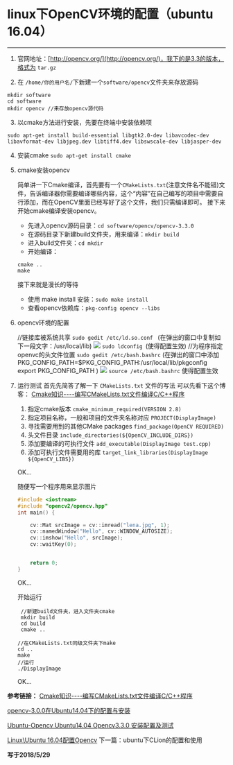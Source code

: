 # linux下OpenCV环境的配置（ubuntu 16.04）
---


1. 官网地址：[http://opencv.org/](http://opencv.org/)，我下的是3.3的版本，格式为 `tar.gz`

2. 在 `/home/你的用户名/`下新建一个`software/opencv`文件夹来存放源码
``` 
mkdir software
cd software
mkdir opencv //来存放opencv源代码
```
3. 以cmake方法进行安装，先要在终端中安装依赖项
```
sudo apt-get install build-essential libgtk2.0-dev libavcodec-dev libavformat-dev libjpeg.dev libtiff4.dev libswscale-dev libjasper-dev
```
4. 安装cmake
`sudo apt-get install cmake`

5. cmake安装opencv

	简单讲一下Cmake编译，首先要有一个`CMakeLists.txt`(注意文件名不能错)文件，告诉编译器你需要编译哪些内容，这个“内容”在自己编写的项目中需要自行添加，而在OpenCV里面已经写好了这个文件，我们只需编译即可。
	接下来开始cmake编译安装opencv。
	- 先进入opencv源码目录：`cd software/opencv/opencv-3.3.0`
	- 在源码目录下新建build文件夹，用来编译：`mkdir build`
	- 进入build文件夹：`cd mkdir `
	- 开始编译：
	```
	cmake ..
	make
	```
	接下来就是漫长的等待
	- 使用 make install 安装：`sudo make install`
	- 查看opencv依赖库：`pkg-config opencv --libs`

6. opencv环境的配置
	
	//链接库被系统共享
	```sudo gedit /etc/ld.so.conf ```
(在弹出的窗口中复制如下一段文字：/usr/local/lib)
![](http://oojl6chve.bkt.clouddn.com//18-5-31/36015880.jpg)
	```sudo ldconfig ```(使得配置生效)
	//为程序指定openvc的头文件位置
	```sudo gedit /etc/bash.bashrc```
	(在弹出的窗口中添加
	PKG_CONFIG_PATH=$PKG_CONFIG_PATH:/usr/local/lib/pkgconfig
	export PKG_CONFIG_PATH
	)
![](http://oojl6chve.bkt.clouddn.com//18-5-31/53366398.jpg)
	```source /etc/bash.bashrc``` 使得配置生效
	
7. 运行测试
	首先先简答了解一下 `CMakeLists.txt` 文件的写法
	可以先看下这个博客：
[Cmake知识----编写CMakeLists.txt文件编译C/C++程序](https://www.cnblogs.com/cv-pr/p/6206921.html)
	1. 指定cmake版本
		`cmake_minimum_required(VERSION 2.8)`
	2. 指定项目名称，一般和项目的文件夹名称对应
	  	`PROJECT(DisplayImage)`
	3. 寻找需要用到的其他CMake packages
		`find_package(OpenCV REQUIRED)`
	4. 头文件目录
		`include_directories(${OpenCV_INCLUDE_DIRS})`
	5. 添加要编译的可执行文件
		`add_executable(DisplayImage test.cpp)`
	6. 添加可执行文件需要用的库
		`target_link_libraries(DisplayImage ${OpenCV_LIBS})`
    
	OK...

	随便写一个程序用来显示图片

	
	```cpp
	#include <iostream>
	#include "opencv2/opencv.hpp"
	int main() {
	
	    cv::Mat srcImage = cv::imread("lena.jpg", 1);
	    cv::namedWindow("Hello", cv::WINDOW_AUTOSIZE);
	    cv::imshow("Hello", srcImage);
	    cv::waitKey(0);
	
	
	    return 0;
	}
	```
	OK...

   开始运行
   ```
	//新建build文件夹，进入文件夹cmake
	mkdir build
	cd build
	cmake ..
	```
	```
	//在CMakeLists.txt同级文件夹下make
	cd ..
	make
	//运行
	./DisplayImage
   ```
   
   OK...



**参考链接：**
[Cmake知识----编写CMakeLists.txt文件编译C/C++程序](https://www.cnblogs.com/cv-pr/p/6206921.html)

[opencv-3.0.0在Ubuntu14.04下的配置与安装](https://blog.csdn.net/junmuzi/article/details/49888123)

[Ubuntu-Opencv Ubuntu14.04 Opencv3.3.0 安装配置及测试](https://blog.csdn.net/lgh0824/article/details/78487234)

[Linux\Ubuntu 16.04配置Opencv](https://blog.csdn.net/keith_bb/article/details/52685231)
下一篇：ubuntu下CLion的配置和使用

**写于2018/5/29**
	
